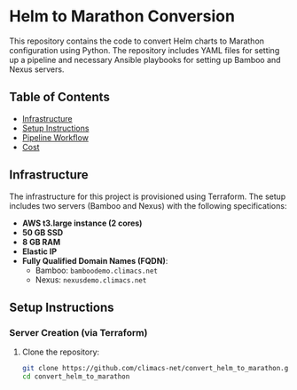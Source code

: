 # Helm to Marathon Conversion

This repository contains the code to convert Helm charts to Marathon configuration using Python. The repository includes YAML files for setting up a pipeline and necessary Ansible playbooks for setting up Bamboo and Nexus servers.

## Table of Contents

- [Infrastructure](#infrastructure)
- [Setup Instructions](#setup-instructions)
- [Pipeline Workflow](#pipeline-workflow)
- [Cost](#cost)

## Infrastructure

The infrastructure for this project is provisioned using Terraform. The setup includes two servers (Bamboo and Nexus) with the following specifications:

- **AWS t3.large instance (2 cores)**
- **50 GB SSD**
- **8 GB RAM**
- **Elastic IP**
- **Fully Qualified Domain Names (FQDN)**:
  - Bamboo: `bamboodemo.climacs.net`
  - Nexus: `nexusdemo.climacs.net`

## Setup Instructions

### Server Creation (via Terraform)

1. Clone the repository:
   ```bash
   git clone https://github.com/climacs-net/convert_helm_to_marathon.git
   cd convert_helm_to_marathon
